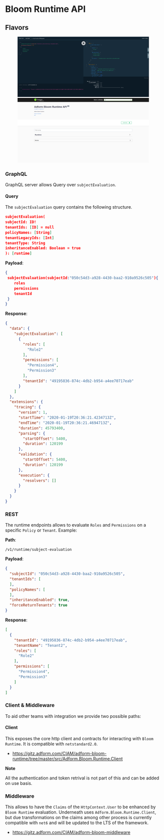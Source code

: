 
# Bloom Runtime API

## Flavors

<figure class="thumbnails">
    <img src="assets/img/graphql-runtime.png" alt="GraphQL" title="GraphQL">
    <img src="assets/img/swagger-runtime.png" alt="Swagger" title="Swagger">
</figure>

### GraphQL

GraphQL server allows Query over `subjectEvaluation`.

#### Query

The `subjectEvaluation` query contains the following structure.

```json
subjectEvaluation(
subjectId: ID!
tenantIds: [ID] = null
policyNames: [String]
tenantLegacyIds: [Int]
tenantType: String
inheritanceEnabled: Boolean = true
): [runtime]
```

**Payload**:

```json
{
 subjectEvaluation(subjectId:"050c54d3-a928-4430-baa2-910a9526c505"){
   	roles
   	permissions
  	tenantId
 }
}
```

**Response**:

```json
{
  "data": {
    "subjectEvaluation": [
      {
        "roles": [
          "Role2"
        ],
        "permissions": [
          "Permission4",
          "Permission3"
        ],
        "tenantId": "49195836-874c-4db2-b954-a4ee70717eab"
      }
    ]
  },
  "extensions": {
    "tracing": {
      "version": 1,
      "startTime": "2020-01-19T20:36:21.4234713Z",
      "endTime": "2020-01-19T20:36:21.4694713Z",
      "duration": 45793400,
      "parsing": {
        "startOffset": 5400,
        "duration": 120199
      },
      "validation": {
        "startOffset": 5400,
        "duration": 120199
      },
      "execution": {
        "resolvers": []
      }
    }
  }
}
```

### REST

The runtime endpoints allows to evaluate `Roles` and `Permissions` on a specific `Policy` or `Tenant`. Example:

**Path**:

```POST
/v1/runtime/subject-evaluation
```

**Payload**:

```json
{
  "subjectId": "050c54d3-a928-4430-baa2-910a9526c505",
  "tenantIds": [
  ],
  "policyNames": [
  ],
  "inheritanceEnabled": true,
  "forceReturnTenants": true
}
```

**Response**:

```json
[
  {
    "tenantId": "49195836-874c-4db2-b954-a4ee70717eab",
    "tenantName": "Tenant2",
    "roles": [
      "Role2"
    ],
    "permissions": [
      "Permission4",
      "Permission3"
    ]
  }
]
```

### Client & Middleware

To aid other teams with integration we provide two possible paths:

#### Client

This exposes the core http client and contracts for interacting with `Bloom Runtime`. It is compatible with `netstandard2.0`.

* https://gitz.adform.com/CIAM/adform-bloom-runtime/tree/master/src/Adform.Bloom.Runtime.Client

**Note** 

All the authentication and token retrival is not part of this and can be added on use basis.

### Middleware

This allows to have the `Claims` of the `HttpContext.User` to be enhanced by `Bloom Runtime` evaluation. Underneath uses `Adform.Bloom.Runtime.Client`, but due transformations on the claims among other process is currently compatible with `net6` and will be updated to the LTS of the framework.

* https://gitz.adform.com/CIAM/adform-bloom-middleware

